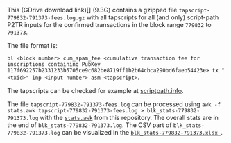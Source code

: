 This (GDrive download link)[] (9.3G) contains a gzipped file `tapscript-779832-791373-fees.log.gz` with all tapscripts for all (and only) script-path P2TR inputs for the confirmed transactions in the block range `779832` to `791373`.

The file format is:

`bl <block number> cum_spam_fee <cumulative transaction fee for inscriptions containing PubKey 117f692257b2331233b5705ce9c682be8719ff1b2b64cbca290bd6faeb54423e> tx "<txid>" inp <input number> asm <tapscript>`.

The tapscripts can be checked for example at [scriptpath.info](https://scriptpath.info/tx/142614adfb5855703f76a7de1aa7598f1154fc905f66d5b238ef2ced88e7bdec).

The file `tapscript-779832-791373-fees.log` can be processed using `awk -f stats.awk tapscript-779832-791373-fees.log > blk_stats-779832-791373.log` with the [`stats.awk`](https://github.com/block21m/analyzer-insights/blob/main/inscriptions/gmgn/stats.awk) from this repository. 
The overall stats are in the end of `blk_stats-779832-791373.log`. The CSV part of `blk_stats-779832-791373.log` can be visualized in the [`blk_stats-779832-791373.xlsx `](https://github.com/block21m/analyzer-insights/blob/main/inscriptions/gmgn/blk_stats-779832-791373.xlsx).





